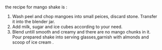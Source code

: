 the recipe for mango shake is :
1. Wash peel and chop mangoes into small peices, discard stone. Transfer it into the blender jar.
2. Add milk, sugar and ice cubes according to your need.
3. Blend untill smooth and creamy and there are no mango chunks in it. Pour prepared shake into serving        glasses,garnish with almonds and scoop of ice cream .